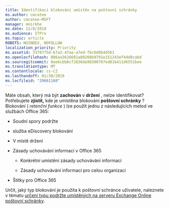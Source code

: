 ```yaml
---
title: Identifikaci blokování umístěn na poštovní schránky
ms.author: cmcatee
author: cmcatee-MSFT
manager: mnirkhe
ms.date: 11/8/2018
ms.audience: ITPro
ms.topic: article
ROBOTS: NOINDEX, NOFOLLOW
localization_priority: Priority
ms.assetid: 3378775d-67a2-47aa-a7ed-fbc6d0b4d561
ms.openlocfilehash: 086aa3626601a80208b9791e151243ef4dd0cabd
ms.sourcegitcommit: 0ae6cbb8cf2836da98300767ed81b411d6551bee
ms.translationtype: MT
ms.contentlocale: cs-CZ
ms.lasthandoff: 01/30/2019
ms.locfileid: "29661168"
---
```

Máte obsah, který má být **zachován** v **držení** , nelze identifikovat? Potřebujete **zjistit,** kde je umístěna blokování **poštovní schránky** ? Blokování ( *retenční funkce* ) lze použít jednu z následujících metod ve službách Office 365: 
  
- Soudní spory podržte 
    
- služba eDiscovery blokování
    
- V místě držení
    
- Zásady uchovávání informací v Office 365 
    
  - Konkrétní umístění zásady uchovávání informací
    
  - Zásady uchovávání informací pro celou organizaci
    
- Štítky pro Office 365
    
Určit, jaký typ blokování je použita k poštovní schránce uživatele, naleznete v tématu [určení typu podržte umístěných na serveru Exchange Online poštovní schránky](https://docs.microsoft.com/office365/securitycompliance/identify-a-hold-on-an-exchange-online-mailbox).
  

